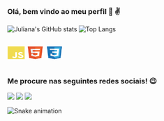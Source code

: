 ### Olá, bem vindo ao meu perfil 🐰 ✌️

 ![Juliana's GitHub stats](https://github-readme-stats.vercel.app/api?username=Julianagft&show_icons=true&theme=neon) 
 ![Top Langs](https://github-readme-stats.vercel.app/api/top-langs/?username=Julianagf&size_weight=0.5&count_weight=0.5&layout=compact&show_icons=true&theme=neon)

    
<div style="display: inline_block"><br>
  <img align="center" alt="Js" height="30" width="40" src="https://raw.githubusercontent.com/devicons/devicon/master/icons/javascript/javascript-plain.svg">
  <img align="center" alt="HTML" height="30" width="40" src="https://raw.githubusercontent.com/devicons/devicon/master/icons/html5/html5-original.svg">
  <img align="center" alt="CSS" height="30" width="40" src="https://raw.githubusercontent.com/devicons/devicon/master/icons/css3/css3-original.svg">
</div>
 
 <br>
 
  ### Me procure nas seguintes redes sociais! 😉
 
<div> 
  <a href="https://instagram.com/jucampos_r
" target="_blank"><img src="https://img.shields.io/badge/-Instagram-%23E4405F?style=for-the-badge&logo=instagram&logoColor=white" target="_blank"></a>
  <a href = "mailto:juliana.camposrodrigues7@gmail.com"><img src="https://img.shields.io/badge/-Gmail-%23333?style=for-the-badge&logo=gmail&logoColor=white" target="_blank"></a>
  <a href="https://www.linkedin.com/in/juliana-campos-rodrigues/" target="_blank"><img src="https://img.shields.io/badge/-LinkedIn-%230077B5?style=for-the-badge&logo=linkedin&logoColor=white" target="_blank"></a> 
 
  ![Snake animation](https://github.com/Julianagft/Julianagft/blob/output/github-contribution-grid-snake.svg)
</div>

